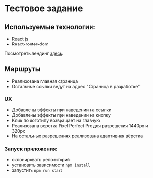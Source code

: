 # Тестовое задание

## Используемые технологии:

* React js
* React-router-dom

Посмотреть лендинг  [здесь](https://lexkarpov.github.io/welbex-work/).

## Маршруты

* Реализована главная страница
* Остальные ссылки ведут на адрес "Страница в разработке"

### UX

* Добавлены эффекты при наведении на ссылки
* Добавлены эффекты при наведении на кнопку
* Клик по логотипу возвращает на главную
* Реализована верстка Pixel Perfect Pro для разрешения 1440px и 320px
* На остальных разрешениях реализована адаптивная вёрстка

### Запуск приложения:

* склонировать репозиторий
* установить зависимости ```npm install```
* запустить ```npm run start```



